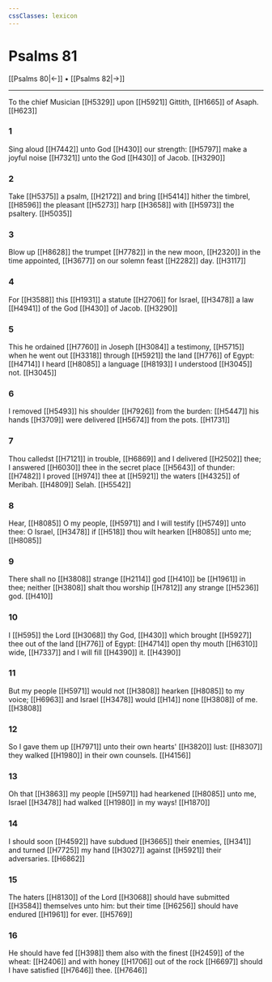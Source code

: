 ```yaml
---
cssClasses: lexicon
---
```

# Psalms 81

[[Psalms 80|←]] • [[Psalms 82|→]]

---

To the chief Musician [[H5329]] upon [[H5921]] Gittith, [[H1665]] of Asaph. [[H623]]

### 1
Sing aloud [[H7442]] unto God [[H430]] our strength: [[H5797]] make a joyful noise [[H7321]] unto the God [[H430]] of Jacob. [[H3290]]

### 2
Take [[H5375]] a psalm, [[H2172]] and bring [[H5414]] hither the timbrel, [[H8596]] the pleasant [[H5273]] harp [[H3658]] with [[H5973]] the psaltery. [[H5035]]

### 3
Blow up [[H8628]] the trumpet [[H7782]] in the new moon, [[H2320]] in the time appointed, [[H3677]] on our solemn feast [[H2282]] day. [[H3117]]

### 4
For [[H3588]] this [[H1931]] a statute [[H2706]] for Israel, [[H3478]] a law [[H4941]] of the God [[H430]] of Jacob. [[H3290]]

### 5
This he ordained [[H7760]] in Joseph [[H3084]] a testimony, [[H5715]] when he went out [[H3318]] through [[H5921]] the land [[H776]] of Egypt: [[H4714]] I heard [[H8085]] a language [[H8193]] I understood [[H3045]] not. [[H3045]]

### 6
I removed [[H5493]] his shoulder [[H7926]] from the burden: [[H5447]] his hands [[H3709]] were delivered [[H5674]] from the pots. [[H1731]]

### 7
Thou calledst [[H7121]] in trouble, [[H6869]] and I delivered [[H2502]] thee; I answered [[H6030]] thee in the secret place [[H5643]] of thunder: [[H7482]] I proved [[H974]] thee at [[H5921]] the waters [[H4325]] of Meribah. [[H4809]] Selah. [[H5542]]

### 8
Hear, [[H8085]] O my people, [[H5971]] and I will testify [[H5749]] unto thee: O Israel, [[H3478]] if [[H518]] thou wilt hearken [[H8085]] unto me; [[H8085]]

### 9
There shall no [[H3808]] strange [[H2114]] god [[H410]] be [[H1961]] in thee; neither [[H3808]] shalt thou worship [[H7812]] any strange [[H5236]] god. [[H410]]

### 10
I [[H595]] the Lord [[H3068]] thy God, [[H430]] which brought [[H5927]] thee out of the land [[H776]] of Egypt: [[H4714]] open thy mouth [[H6310]] wide, [[H7337]] and I will fill [[H4390]] it. [[H4390]]

### 11
But my people [[H5971]] would not [[H3808]] hearken [[H8085]] to my voice; [[H6963]] and Israel [[H3478]] would [[H14]] none [[H3808]] of me. [[H3808]]

### 12
So I gave them up [[H7971]] unto their own hearts' [[H3820]] lust: [[H8307]] they walked [[H1980]] in their own counsels. [[H4156]]

### 13
Oh that [[H3863]] my people [[H5971]] had hearkened [[H8085]] unto me, Israel [[H3478]] had walked [[H1980]] in my ways! [[H1870]]

### 14
I should soon [[H4592]] have subdued [[H3665]] their enemies, [[H341]] and turned [[H7725]] my hand [[H3027]] against [[H5921]] their adversaries. [[H6862]]

### 15
The haters [[H8130]] of the Lord [[H3068]] should have submitted [[H3584]] themselves unto him: but their time [[H6256]] should have endured [[H1961]] for ever. [[H5769]]

### 16
He should have fed [[H398]] them also with the finest [[H2459]] of the wheat: [[H2406]] and with honey [[H1706]] out of the rock [[H6697]] should I have satisfied [[H7646]] thee. [[H7646]]